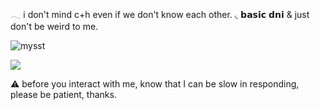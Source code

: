   𓂃 i don't mind c+h even if we don't know each other. 
 ◟ 𝗯𝗮𝘀𝗶𝗰 𝗱𝗻𝗶 & just don't be weird to me.
                

  ![mysst](https://github.com/user-attachments/assets/0c4898aa-ce34-4e14-9689-d8956ac861ff)




![](https://komarev.com/ghpvc/?username=waiting-for-something&color=lightgrey)

⚠︎ before you interact with me, know that I can be slow in responding, please be patient, thanks.
